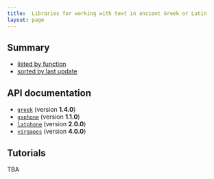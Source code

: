 ```yaml
---
title:  Libraries for working with text in ancient Greek or Latin
layout: page
---
```



## Summary

-  [listed by function](langlibs)
-  [sorted by last update](langbydate)


## API documentation


-  [`greek`](../api-docs/langlibs/greek/edu/holycross/shot/greek/) (version **1.4.0**)
-  [`gsphone`](../api-docs/langlibs/gsphone/edu/holycross/shot/gsphone/) (version **1.1.0**)
-  [`latphone`](../api-docs/langlibs/latphone/edu/holycross/shot/latin/) (version **2.0.0**)
-  [`virgapes`](../api-docs/langlibs/virgapes/edu/holycross/shot/virgapes/) (version **4.0.0**)

## Tutorials

TBA
